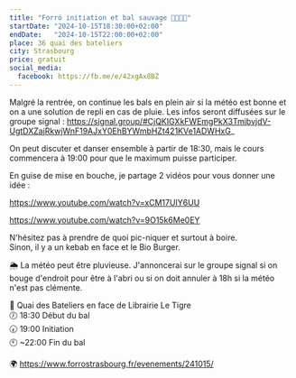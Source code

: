 ```yaml
---
title: "Forró initiation et bal sauvage 💃🇧🇷🕺"
startDate: "2024-10-15T18:30:00+02:00"
endDate:   "2024-10-15T22:00:00+02:00"
place: 36 quai des bateliers
city: Strasbourg
price: gratuit
social_media:
  facebook: https://fb.me/e/42xgAx8BZ
---
```


Malgré la rentrée, on continue les bals en plein air si la météo est bonne et on a une solution de repli en cas de pluie. Les infos seront diffusées sur le groupe signal : https://signal.group/#CjQKIGXkFWEmgPkX3TmibvjdV-UgtDXZajRkwjWnF19AJxY0EhBYWmbHZt421KVe1ADWHxG_

On peut discuter et danser ensemble à partir de 18:30, mais le cours commencera à 19:00 pour que le maximum puisse participer.

En guise de mise en bouche, je partage 2 vidéos pour vous donner une idée :

https://www.youtube.com/watch?v=xCM17UIY6UU

https://www.youtube.com/watch?v=9O15k6Me0EY

N'hésitez pas à prendre de quoi pic-niquer et surtout à boire.  
Sinon, il y a un kebab en face et le Bio Burger.  

🌦️ La météo peut être pluvieuse. J'annoncerai sur le groupe signal si on bouge d'endroit pour être à l'abri ou si on doit annuler à 18h si la météo n'est pas clémente.

📌 Quai des Bateliers en face de Librairie Le Tigre  
🕖 18:30 Début du bal  
🕢 19:00 Initiation  
🕙 ~22:00 Fin du bal  

🌍 https://www.forrostrasbourg.fr/evenements/241015/
